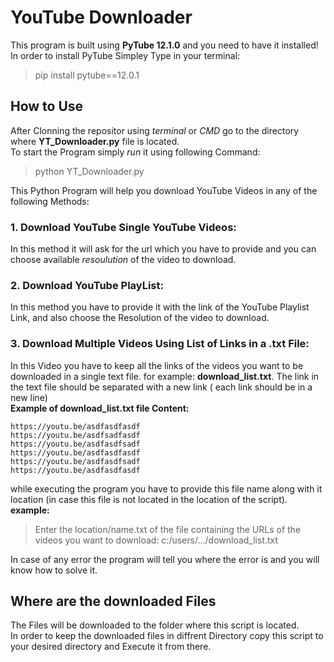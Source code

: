 # YouTube Downloader 
This program is built using **PyTube 12.1.0** and you need to have it installed! <br>
In order to install PyTube Simpley Type in your terminal: 
> pip install pytube==12.0.1 <br>

## How to Use
After Clonning the repositor using *terminal* or *CMD* go to the directory where **YT_Downloader.py** file is located. <br>
To start the Program simply *run* it using  following Command:<br>
> python YT_Downloader.py 

This Python Program will help you download YouTube Videos in any of the following Methods:
### 1. Download YouTube Single YouTube Videos:
In this method it will ask for the url which you have to provide and you can choose available *resoulution* of the video to download.
### 2. Download YouTube PlayList:
In this method you have to provide it with the link of the YouTube Playlist Link, and also choose the Resolution of the video to download.
### 3. Download Multiple Videos Using List of Links in a **.txt** File:
In this Video you have to keep all the links of the videos you want to be downloaded in a single text file. for example: **download_list.txt**. The link in the text file should be separated with a new link ( each link should be in a new line) <br>
**Example of download_list.txt file Content:**<br>
```
https://youtu.be/asdfasdfasdf
https://youtu.be/asdfsadfasdf
https://youtu.be/asdfasdfsadf
https://youtu.be/asdfasdfasdf
https://youtu.be/asdfasdfsadf
https://youtu.be/asdfasdfasdf
```
while executing the program you have to provide this file name along with it location (in case this file is not located in the location of the script).
**example:**<br>
> Enter the location/name.txt of the file containing the URLs of the videos you want to download: 
c:/users/.../download_list.txt

In case of any error the program will tell you where the error is and you will know how to solve it. <br>

## Where are the downloaded Files 
The Files will be downloaded to the folder where this script is located. <br>
In order to keep the downloaded files in diffrent Directory copy this script to your desired directory and Execute it from there. 